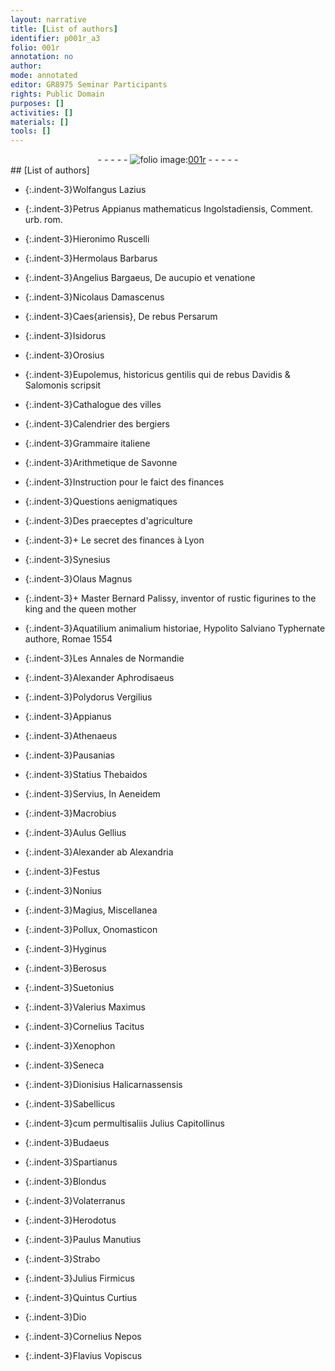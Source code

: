 ```yaml
---
layout: narrative
title: [List of authors]
identifier: p001r_a3
folio: 001r
annotation: no
author:
mode: annotated
editor: GR8975 Seminar Participants
rights: Public Domain
purposes: []
activities: []
materials: []
tools: []
---
```


 <div class="folio" align="center">- - - - - <a href="http://gallica.bnf.fr/ark:/12148/btv1b10500001g/f7.image" target="_blank"><img src="https://cu-mkp.github.io/GR8975-edition/assets/photo-icon.png" alt="folio image: " style="display:inline-block; margin-bottom:-3px;"/>001r</a> - - - - - </div> 
## [List of authors]

 
 
- {:.indent-3}Wolfangus Lazius
 
- {:.indent-3}Petrus Appianus mathematicus Ingolstadiensis, Comment. urb. rom.
 
- {:.indent-3}Hieronimo Ruscelli
 
- {:.indent-3}Hermolaus Barbarus
 
- {:.indent-3}Angelius Bargaeus, De aucupio et venatione
 
- {:.indent-3}Nicolaus Damascenus
 
- {:.indent-3}Caes{ariensis}, De rebus Persarum
 
- {:.indent-3}Isidorus
 
- {:.indent-3}Orosius
 
- {:.indent-3}Eupolemus, historicus gentilis qui de rebus Davidis & Salomonis scripsit
 
- {:.indent-3}Cathalogue des villes
 
- {:.indent-3}Calendrier des bergiers
 
- {:.indent-3}Grammaire italiene
 
- {:.indent-3}Arithmetique de Savonne
 
- {:.indent-3}Instruction pour le faict des finances
 
- {:.indent-3}Questions aenigmatiques
 
- {:.indent-3}Des praeceptes d'agriculture
 
- {:.indent-3}\+ Le secret des finances à Lyon
 
- {:.indent-3}Synesius
 
- {:.indent-3}Olaus Magnus
 
- {:.indent-3}\+ Master Bernard Palissy, inventor of rustic figurines to the king and the queen mother
 
- {:.indent-3}Aquatilium animalium historiae, Hypolito Salviano Typhernate authore, Romae 1554
 
- {:.indent-3}Les Annales de Normandie
 
- {:.indent-3}Alexander Aphrodisaeus
 
- {:.indent-3}Polydorus Vergilius
 
- {:.indent-3}Appianus
 
- {:.indent-3}Athenaeus
 
- {:.indent-3}Pausanias
 
- {:.indent-3}Statius Thebaidos
 
- {:.indent-3}Servius, In Aeneidem
 
- {:.indent-3}Macrobius
 
- {:.indent-3}Aulus Gellius
 
- {:.indent-3}Alexander ab Alexandria
 
- {:.indent-3}Festus
 
- {:.indent-3}Nonius
 
- {:.indent-3}Magius, Miscellanea
 
- {:.indent-3}Pollux, Onomasticon
 
- {:.indent-3}Hyginus
 
- {:.indent-3}Berosus
 
- {:.indent-3}Suetonius
 
- {:.indent-3}Valerius Maximus
 
- {:.indent-3}Cornelius Tacitus
 
- {:.indent-3}Xenophon
 
- {:.indent-3}Seneca
 
- {:.indent-3}Dionisius Halicarnassensis
 
- {:.indent-3}Sabellicus
 
- {:.indent-3}cum permultisaliis Julius Capitollinus
 
- {:.indent-3}Budaeus
 
- {:.indent-3}Spartianus
 
- {:.indent-3}Blondus
 
- {:.indent-3}Volaterranus
 
- {:.indent-3}Herodotus
 
- {:.indent-3}Paulus Manutius
 
- {:.indent-3}Strabo
 
- {:.indent-3}Julius Firmicus
 
- {:.indent-3}Quintus Curtius
 
- {:.indent-3}Dio
 
- {:.indent-3}Cornelius Nepos
 
- {:.indent-3}Flavius Vopiscus
 
 